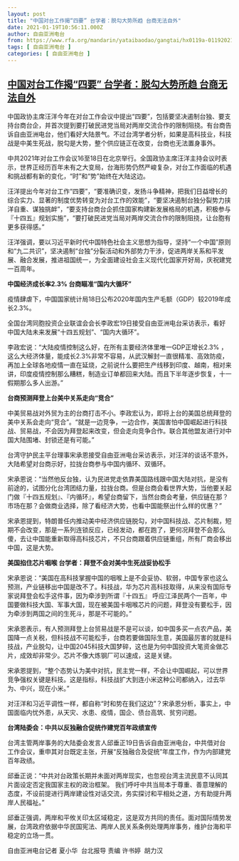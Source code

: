 ```yaml
---
layout: post
title: "中国对台工作揭“四要” 台学者：脱勾大势所趋 台商无法自外"
date: 2021-01-19T10:56:11.000Z
author: 自由亚洲电台
from: https://www.rfa.org/mandarin/yataibaodao/gangtai/hx0119a-01192021052345.html
tags: [ 自由亚洲电台 ]
categories: [ 自由亚洲电台 ]
---
```

<!--1611053771000-->
[中国对台工作揭“四要” 台学者：脱勾大势所趋 台商无法自外](https://www.rfa.org/mandarin/yataibaodao/gangtai/hx0119a-01192021052345.html)
------

<div>
<p class="p1">中国政协主席汪洋今年在对台工作会议中提出“四要”，包括要坚决遏制台独、要支持台商台企，并首次提到要打破民进党当局对两岸交流合作的限制阻挠。有台商告诉自由亚洲电台，他们看好大陆景气。不过台湾学者分析，如果是高科技业，科技战是中美生死战，脱勾是大势，整个供应链正在改变，台商也无法置身事外。</p><p class="p1">中共<span class="s1">2021</span>年对台工作会议<span class="s1">16</span>至<span class="s1">18</span>日在北京举行。全国政协主席汪洋主持会议时表示，世界正经历百年未有之大变局，台海形势仍然严峻复<span class="s2">杂</span>，对台工作面临的机遇和挑战都有新的变化，“时”和“势”始终在大陆这边。</p><p class="p1">汪洋提出今年对台工作“四要”，“要准确识变，发扬斗争精神，把我们日益增长的综合实力、显著的制度优势转变为对台工作的效能”，“要坚决遏制台独分裂势力挟洋自重、谋独挑衅”，“要支持台商台企抓住国家构建新发展格局的机遇，积极参与『十四五』规划实施”，“要打破民进党当局对两岸交流合作的限制阻挠，让台胞有更多获得感。”</p><p class="p1">汪洋强调，要以习近平新时代中国特色社会主义思想为指导，坚持“一个中国”原则和“九二共识”，坚决遏制“台独”分裂活动和外部势力干涉，促进两岸关系和平发展、融合发展，推进祖国统一，为全面建设社会主义现代化国家开好局，庆祝建党一百周年。</p><p class="p1"><strong>中国经济成长率<span class="s1">2.3% 台商瞄准“国内大循环”  </span></strong></p><p class="p1">疫情肆虐下，中国国家统计局<span class="s1">18</span>日公布<span class="s1">2020</span>年国内生产毛额（<span class="s1">GDP</span>）较<span class="s1">2019</span>年成长<span class="s1">2.3%</span>。</p><p class="p1">全国台湾同胞投资企业联谊会会长李政宏<span class="s1">19</span>日接受自由亚洲电台采访表示，看好中国大陆未来发展“十四五规划”、“国内大循环”。</p><p class="p1">李政宏说：“大陆疫情控制这么好，在所有主要经济体里唯一<span class="s1">GDP</span>正增长<span class="s1">2.3% </span>，这么大经济体量，能成长<span class="s1">2.3%</span>非常不容易，从武汉解封一直很精准、高效防疫，再加上全球各地疫情一直在延烧，之前说什么要把生产线移到印度、越南，相对来讲，印度疫情控制那么糟糕，制造业订单都回来大陆。而且下半年逐步恢复，十一假期那么多人出游。”</p><p class="p1"><strong>台商预测拜登上台美中关系走向“竞合”</strong></p><p class="p1">中美贸易战对外贸为主的台商打击不小。李政宏认为，即将上台的美国总统拜登的美中关系会走向“竞合”。“就是一边竞争，一边合作，美国害怕中国崛起进行科技战、贸易战，不会因为拜登起来改变，但会走向竞争合作。联合其他盟友进行对中国大陆围堵、封锁还是有可能。”</p><p class="p1">台湾守护民主平台理事宋承恩接受自由亚洲电台采访表示，对汪洋的谈话不意外，大陆希望对台商示好，拉拢台商参与中国内循环、双循环。</p><p class="p1">宋承恩说：“当然他反台独，认为民进党走依靠美国路线跟中国大陆对抗，是没有前途的，试图分化台湾团结力量，拉拢台商。但是台商会看世界大势，当他要关起门做『十四五规划』、『内循环』，希望台商留下，当然台商会考量，供应链在那？市场在那？会做商业选择，除了看经济大势，也看中国能祭出什么样的优惠？”</p><p class="p1">宋承恩提到，特朗普任内推动美中经济供应链脱勾，对中国科技战、芯片制裁，短期不会改变，那是一系列连锁反应，已经发动，都在跑了，更何况拜登不会那么傻，去让中国能重新取得高科技芯片，不只台商跟着供应链重组，所有厂商会移出中国，这是大势。</p><p class="p1"><strong>美国掐住芯片咽喉<span class="s1"> </span>台学者：拜登不会对美中生死战妥协松手</strong></p><p class="p1">宋承恩说：“美国在高科技掌握中国的咽喉上是不会妥协、软弱，中国专家也这么预测，产业链移出中国是改不了。科技战，华为芯片高科技取得，从来没有国际专家说拜登会松手这件事，因为牵涉到所谓『十四五』<span class="s1"> </span>呼应江泽民两个一百年，中国要做科技大国、军事大国，现在被美国卡咽喉芯片的问题，拜登没有要松手，因为牵涉到两国之间的生死斗，那是不可能的。”</p><p class="p1">宋承恩表示，有人预测拜登上台贸易战是不是可以谈，如中国多买一点农产品，美国降一点关税，但科技战不可能松手，台商若要做国际生意，美国最厉害的就是科技战，产业脱勾，让中国<span class="s1">2045</span>科技大国梦碎，这也是为何中国投资大笔资金做芯片，成效却非常少。芯片不像大炼钢厂可以速成，这是关键。</p><p class="p1">宋承恩提到，“整个态势认为美中对抗，民主党一样，不会让中国崛起，可以世界竞争强权关键是科技。这是指标，科技战扩大到连小米这种公司都纳入，过去华为、中兴，现在小米。”</p><p class="p1">对汪洋和习近平调性一样，都自称“时和势在我们这边”？宋承恩分析，事实上，中国面临内忧外患，从天灾、水患、疫情，国企、债台高筑、贫穷问题。</p><p class="p1"><strong>台湾陆委会：中共以反独融合促统作建党百年政绩宣传</strong></p><p class="p1">台湾主管两岸事务的大陆委会发言人邱垂正<span class="s1">19</span>日告诉自由亚洲电台，中共借对台工作会议，重申其对台既定主张，开展“反独融合及促统”年度工作，作为内部建党百年政绩。</p><p class="p1">邱垂正说：“中共对台政策长期并未面对两岸现实，也忽视台湾主流民意不认同其片面设定否定我国家主权的政治框架。<span class="s1"> </span>我们呼吁中共当局本于尊重、善意理解的态度，不设前提进行两岸建设性对话交流，务实探讨和平相处之道，方有助提升两岸人民福祉。”</p><p class="p1">邱垂正强调，两岸和平攸关印太区域<span class="s2">稳</span>定，这是双方共同的责任。面对国际情势发展，台湾政府依据中华民国宪法、两岸人民关系条例处理两岸事务，维护台海和平<span class="s2">稳</span>定的立场一贯。</p><p class="p2"></p><p class="p1">自由亚洲电台记者<span class="s1"> </span>夏小华<span class="s1">  </span>台北报导<span class="s1"> </span>责编<span class="s1"> </span>许书婷<span class="s1">  </span>胡力汉</p>
</div>

